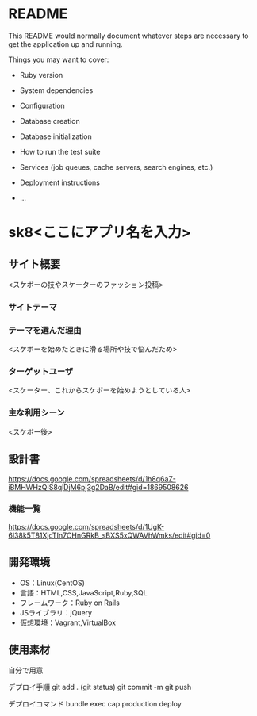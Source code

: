 # README

This README would normally document whatever steps are necessary to get the
application up and running.

Things you may want to cover:

* Ruby version

* System dependencies

* Configuration

* Database creation

* Database initialization

* How to run the test suite

* Services (job queues, cache servers, search engines, etc.)

* Deployment instructions

* ...

# sk8<ここにアプリ名を入力>

## サイト概要
<スケボーの技やスケーターのファッション投稿>

### サイトテーマ
<sk8>

### テーマを選んだ理由
<スケボーを始めたときに滑る場所や技で悩んだため>

### ターゲットユーザ
<スケーター、これからスケボーを始めようとしている人>

### 主な利用シーン
<スケボー後>

## 設計書
<https://docs.google.com/spreadsheets/d/1h8q6aZ-iBMHWHzQIS8qlDjM6pj3g2DaB/edit#gid=1869508626>

### 機能一覧
<https://docs.google.com/spreadsheets/d/1UgK-6l38k5T81XjcTIn7CHnGRkB_sBXS5xQWAVhWmks/edit#gid=0>

## 開発環境
- OS：Linux(CentOS)
- 言語：HTML,CSS,JavaScript,Ruby,SQL
- フレームワーク：Ruby on Rails
- JSライブラリ：jQuery
- 仮想環境：Vagrant,VirtualBox

## 使用素材
自分で用意

デプロイ手順
git add .
(git status)
git commit -m
git push

デプロイコマンド
bundle exec cap production deploy